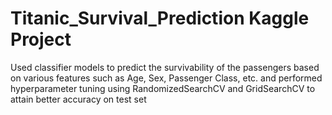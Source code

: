 # Titanic_Survival_Prediction Kaggle Project
Used classifier models to predict the survivability of the passengers based on various features such as Age, Sex, Passenger Class, etc. and performed hyperparameter tuning using RandomizedSearchCV and GridSearchCV to attain better accuracy on test set
